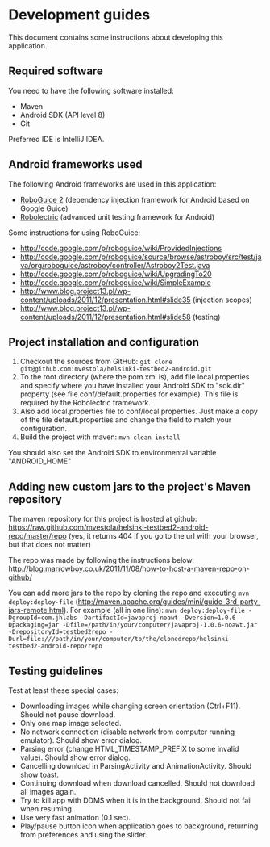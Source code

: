 Development guides
=============

This document contains some instructions about developing this application.

Required software
-------

You need to have the following software installed:

* Maven
* Android SDK (API level 8)
* Git

Preferred IDE is IntelliJ IDEA.


Android frameworks used
-------

The following Android frameworks are used in this application:

* [RoboGuice 2](https://code.google.com/p/roboguice/) (dependency injection framework for Android based on Google Guice)
* [Robolectric](http://pivotal.github.com/robolectric/) (advanced unit testing framework for Android)

Some instructions for using RoboGuice:
* http://code.google.com/p/roboguice/wiki/ProvidedInjections
* http://code.google.com/p/roboguice/source/browse/astroboy/src/test/java/org/roboguice/astroboy/controller/Astroboy2Test.java
* http://code.google.com/p/roboguice/wiki/UpgradingTo20
* http://code.google.com/p/roboguice/wiki/SimpleExample
* http://www.blog.project13.pl/wp-content/uploads/2011/12/presentation.html#slide35 (injection scopes)
* http://www.blog.project13.pl/wp-content/uploads/2011/12/presentation.html#slide58 (testing)


Project installation and configuration
-------

1. Checkout the sources from GitHub:
`git clone git@github.com:mvestola/helsinki-testbed2-android.git`
2. To the root directory (where the pom.xml is), add file local.properties
and specify where you have installed your Android SDK to "sdk.dir" property
(see file conf/default.properties for example). This file is required by the
Robolectric framework.
3. Also add local.properties file to conf/local.properties. Just make a copy of
the file default.properties and change the field to match your configuration.
3. Build the project with maven: `mvn clean install`

You should also set the Android SDK to environmental variable "ANDROID_HOME"


Adding new custom jars to the project's Maven repository
-------

The maven repository for this project is hosted at github:
https://raw.github.com/mvestola/helsinki-testbed2-android-repo/master/repo
(yes, it returns 404 if you go to the url with your browser, but that does not matter)

The repo was made by following the instructions below:
http://blog.marrowboy.co.uk/2011/11/08/how-to-host-a-maven-repo-on-github/

You can add more jars to the repo by cloning the repo and executing `mvn deploy:deploy-file`
(http://maven.apache.org/guides/mini/guide-3rd-party-jars-remote.html).
For example (all in one line):
`mvn deploy:deploy-file
-DgroupId=com.jhlabs
-DartifactId=javaproj-noawt
-Dversion=1.0.6
-Dpackaging=jar
-Dfile=/path/in/your/computer/javaproj-1.0.6-noawt.jar
-DrepositoryId=testbed2repo
-Durl=file:///path/in/your/computer/to/the/clonedrepo/helsinki-testbed2-android-repo/repo`


Testing guidelines
-------

Test at least these special cases:
* Downloading images while changing screen orientation (Ctrl+F11).
Should not pause download.
* Only one map image selected.
* No network connection (disable network from computer running emulator).
Should show error dialog.
* Parsing error (change HTML_TIMESTAMP_PREFIX to some invalid value).
Should show error dialog.
* Cancelling download in ParsingActivity and AnimationActivity.
Should show toast.
* Continuing download when download cancelled.
Should not download all images again.
* Try to kill app with DDMS when it is in the background.
Should not fail when resuming.
* Use very fast animation (0.1 sec).
* Play/pause button icon when application goes to background,
returning from preferences and using the slider.
